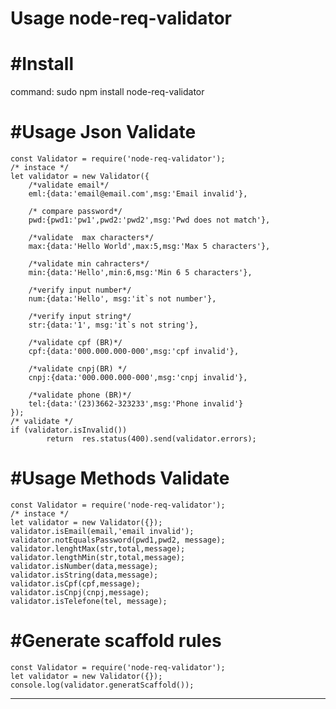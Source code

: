﻿#  Usage node-req-validator



# #Install

command: sudo npm install node-req-validator 

# #Usage Json Validate

    const Validator = require('node-req-validator');
    /* instace */
    let validator = new Validator({
	    /*validate email*/
	    eml:{data:'email@email.com',msg:'Email invalid'},
	    
		/* compare password*/
		pwd:{pwd1:'pw1',pwd2:'pwd2',msg:'Pwd does not match'},
		
		/*validate  max characters*/
		max:{data:'Hello World',max:5,msg:'Max 5 characters'},	

		/*validate min cahracters*/
		min:{data:'Hello',min:6,msg:'Min 6 5 characters'},
		
		/*verify input number*/
		num:{data:'Hello', msg:'it`s not number'},
		
		/*verify input string*/
		str:{data:'1', msg:'it`s not string'},
	
		/*validate cpf (BR)*/
		cpf:{data:'000.000.000-000',msg:'cpf invalid'},
		
		/*validate cnpj(BR) */
		cnpj:{data:'000.000.000-000',msg:'cnpj invalid'},

		/*validate phone (BR)*/
		tel:{data:'(23)3662-323233',msg:'Phone invalid'}
    });
    /* validate */
    if (validator.isInvalid()) 
		    return  res.status(400).send(validator.errors);
	
# #Usage Methods Validate
    const Validator = require('node-req-validator');
    /* instace */
    let validator = new Validator({});
    validator.isEmail(email,'email invalid');
    validator.notEqualsPassword(pwd1,pwd2, message);
    validator.lenghtMax(str,total,message);
    validator.lengthMin(str,total,message);
    validator.isNumber(data,message);
    validator.isString(data,message);
    validator.isCpf(cpf,message);
    validator.isCnpj(cnpj,message);
    validator.isTelefone(tel, message);


# #Generate scaffold rules

    const Validator = require('node-req-validator');
    let validator = new Validator({});
    console.log(validator.generatScaffold());
    


----------



